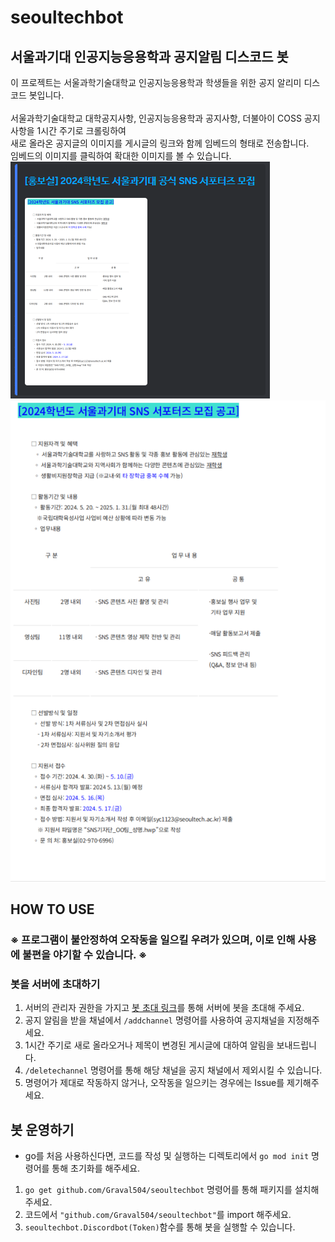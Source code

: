 # seoultechbot
## 서울과기대 인공지능응용학과 공지알림 디스코드 봇
이 프로젝트는 서울과학기술대학교 인공지능응용학과 학생들을 위한
공지 알리미 디스코드 봇입니다.\
\
서울과학기술대학교 대학공지사항, 인공지능응용학과 공지사항, 더불아이 COSS 공지사항을 1시간 주기로 크롤링하여\
새로 올라온 공지글의 이미지를 게시글의 링크와 함께 임베드의 형태로 전송합니다.\
임베드의 이미지를 클릭하여 확대한 이미지를 볼 수 있습니다.\
![예시](./example0.png)\
![예시이미지](./example1.png)
## HOW TO USE
### ※ 프로그램이 불안정하여 오작동을 일으킬 우려가 있으며, 이로 인해 사용에 불편을 야기할 수 있습니다. ※
### 봇을 서버에 초대하기
1. 서버의 관리자 권한을 가지고 [봇 초대 링크](https://discord.com/oauth2/authorize?client_id=970260538732990464&permissions=8&scope=bot)를 통해 서버에 봇을 초대해 주세요.
2. 공지 알림을 받을 채널에서 `/addchannel` 명령어를 사용하여 공지채널을 지정해주세요.
3. 1시간 주기로 새로 올라오거나 제목이 변경된 게시글에 대하여 알림을 보내드립니다.
4. `/deletechannel` 명령어를 통해 해당 채널을 공지 채널에서 제외시킬 수 있습니다.
5. 명령어가 제대로 작동하지 않거나, 오작동을 일으키는 경우에는 Issue를 제기해주세요.

## 봇 운영하기
- go를 처음 사용하신다면, 코드를 작성 및 실행하는 디렉토리에서 `go mod init` 명령어를 통해 초기화를 해주세요.
1. `go get github.com/Graval504/seoultechbot` 명령어를 통해 패키지를 설치해주세요.
2. 코드에서 `"github.com/Graval504/seoultechbot"`를 import 해주세요.
3. `seoultechbot.Discordbot(Token)`함수를 통해 봇을 실행할 수 있습니다.